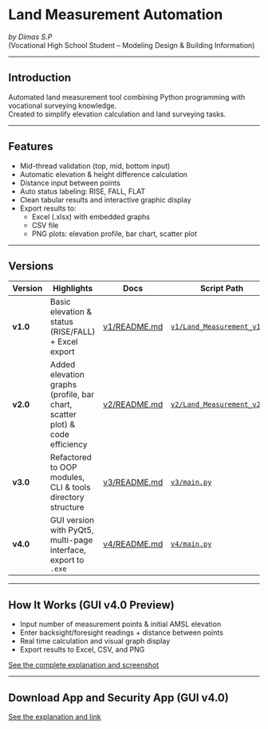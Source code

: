 # Land Measurement Automation  
*by Dimas S.P*  
(Vocational High School Student – Modeling Design & Building Information)

---

## Introduction

Automated land measurement tool combining Python programming with vocational surveying knowledge.  
Created to simplify elevation calculation and land surveying tasks.

---

## Features

- Mid-thread validation (top, mid, bottom input)
- Automatic elevation & height difference calculation
- Distance input between points
- Auto status labeling: RISE, FALL, FLAT
- Clean tabular results and interactive graphic display
- Export results to:
  - Excel (.xlsx) with embedded graphs
  - CSV file
  - PNG plots: elevation profile, bar chart, scatter plot

---

## Versions

| Version | Highlights                                                        | Docs                                   | Script Path                                   |
| ------- | ----------------------------------------------------------------- | -------------------------------------- | ---------------------------------------------- |
| **v1.0**  | Basic elevation & status (RISE/FALL) + Excel export               | [v1/README.md](./v1/README.md)         | [`v1/Land_Measurement_v1.py`](./v1/Land_Measurement_v1.py) |
| **v2.0**  | Added elevation graphs (profile, bar chart, scatter plot) & code efficiency | [v2/README.md](./v2/README.md)         | [`v2/Land_Measurement_v2.py`](./v2/Land_Measurement_v2.py) |
| **v3.0**  | Refactored to OOP modules, CLI & tools directory structure | [v3/README.md](./v3/README.md)         | [`v3/main.py`](./v3/main.py) |
| **v4.0**  | GUI version with PyQt5, multi-page interface, export to `.exe` | [v4/README.md](./v4/README.md)         | [`v4/main.py`](./v4/main.py) |

---

## How It Works (GUI v4.0 Preview)

- Input number of measurement points & initial AMSL elevation
- Enter backsight/foresight readings + distance between points
- Real time calculation and visual graph display
- Export results to Excel, CSV, and PNG

[See the complete explanation and screenshot](./v4/README.md#how-it-works)

---

## Download App and Security App (GUI v4.0)

[See the explanation and link](./v4/README.md#Download-App)



